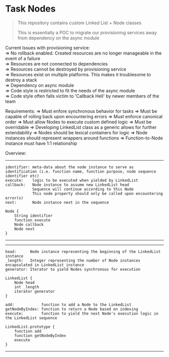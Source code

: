 <h1>Task Nodes</h1>

<blockquote>
<p>This repository contains custom Linked List + Node classes</p>
<p>This is essentially a POC to migrate our provisioning services away from dependency on the async module</p>
</blockquote>
Current Issues with provisioning service:<br>
    => No rollback enabled. Created resources are no longer manageable in the event of a failure<br>
        => Resources are not connected to dependencies<br>
        => Resources cannot be destroyed by provisioning service<br>
        => Resources exist on multiple platforms. This makes it troublesome to destroy a stack<br>
    => Dependency on async module<br>
        => Code style is restricted to fit the needs of the async module<br>
        => Code style often falls victim to 'Callback Hell' by newer members of the team<br>

Requirements:
    => Must enfore synchronous behavior for tasks
    => Must be capable of rolling back upon encountering errors
    => Must enforce canonical order
    => Must allow Nodes to execute custom defined logic
    => Must be overridable
        => Developing LinkedList class as a generic allows for further extendability
    => Nodes should be lexical containers for logic
        => Node instances should represent wrappers around functions
        => Function-to-Node instance must have 1:1 relationship

Overview:

***************************
    identifier: meta-data about the node instance to serve as identification (i.e. function name, function purpose, node sequence identifier etc)
    execute:    logic to be executed when yielded by LinkedList
    callback:   Node instance to assume new LinkedList head
                Sequence will continue according to this Node
                This node property should only be called upon encountering error(s)
    next:       Node instance next in the sequence

    Node {
        String identifier
        function execute
        Node callback
        Node next
    }

***************************
    

***************************
    head:      Node instance representing the beginning of the LinkedList instance
    _length:   Integer representing the number of Node instances encapsulated in LinkedList instance
    generator: Iterator to yield Nodes synchronous for execution

    LinkedList {
        Node head
        int _length
        iterator generator
    }

    add:            function to add a Node to the LinkedList
    getNodeByIndex: function to return a Node based on indexing
    execute:        function to yield the next Node's execution logic in the LinkedList sequence

    LinkedList.prototype {
        function add
        function getNodeByIndex
        execute
    }

***************************
